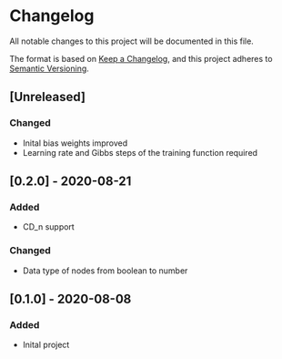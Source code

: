 # Changelog
All notable changes to this project will be documented in this file.

The format is based on [Keep a Changelog](https://keepachangelog.com/en/1.0.0/),
and this project adheres to [Semantic Versioning](https://semver.org/spec/v2.0.0.html).

## [Unreleased]
### Changed
- Inital bias weights improved
- Learning rate and Gibbs steps of the training function required

## [0.2.0] - 2020-08-21
### Added
- CD_n support

### Changed
- Data type of nodes from boolean to number

## [0.1.0] - 2020-08-08
### Added
- Inital project